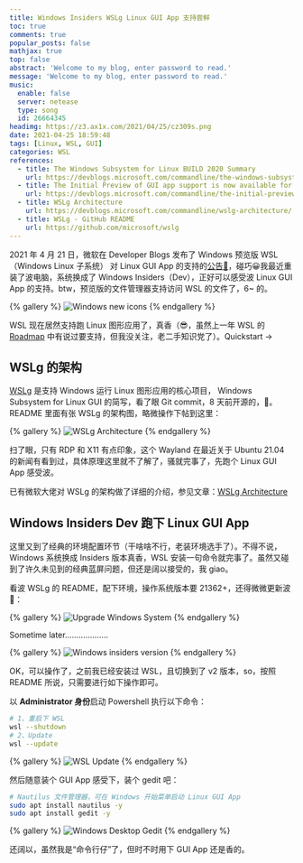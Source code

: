 ```yaml
---
title: Windows Insiders WSLg Linux GUI App 支持尝鲜
toc: true
comments: true
popular_posts: false
mathjax: true
top: false
abstract: 'Welcome to my blog, enter password to read.'
message: 'Welcome to my blog, enter password to read.'
music:
  enable: false
  server: netease
  type: song
  id: 26664345
headimg: https://z3.ax1x.com/2021/04/25/cz309s.png
date: 2021-04-25 18:59:48
tags: [Linux, WSL, GUI]
categories: WSL
references:
  - title: The Windows Subsystem for Linux BUILD 2020 Summary
    url: https://devblogs.microsoft.com/commandline/the-windows-subsystem-for-linux-build-2020-summary/#wsl-gui
  - title: The Initial Preview of GUI app support is now available for the Windows Subsystem for Linux
    url: https://devblogs.microsoft.com/commandline/the-initial-preview-of-gui-app-support-is-now-available-for-the-windows-subsystem-for-linux-2/
  - title: WSLg Architecture
    url: https://devblogs.microsoft.com/commandline/wslg-architecture/
  - title: WSLg - GitHub README
    url: https://github.com/microsoft/wslg
---
```


2021 年 4 月 21 日，微软在 Developer Blogs 发布了 Windows 预览版 WSL（Windows Linux 子系统） 对 Linux GUI App 的支持的[公告🔗](https://devblogs.microsoft.com/commandline/the-initial-preview-of-gui-app-support-is-now-available-for-the-windows-subsystem-for-linux-2)，碰巧😀我最近重装了波电脑，系统换成了 Windows Insiders（Dev），正好可以感受波 Linux GUI App 的支持。btw，预览版的文件管理器支持访问 WSL 的文件了，6~ 的。

{% gallery %}
![Windows new icons](https://z3.ax1x.com/2021/04/25/czJUAO.png)
{% endgallery %}

WSL 现在居然支持跑 Linux 图形应用了，真香（😎，虽然上一年 WSL 的 [Roadmap](https://devblogs.microsoft.com/commandline/the-windows-subsystem-for-linux-build-2020-summary/#wsl-gui) 中有说过要支持，但我没关注，老二手知识党了）。Quickstart ->

<!-- more -->

## WSLg 的架构

[WSLg](https://github.com/microsoft/wslg) 是支持 Windows 运行 Linux 图形应用的核心项目， Windows Subsystem for Linux GUI 的简写，看了眼 Git commit，8 天前开源的，🐂。README 里面有张 WSLg 的架构图，略微操作下帖到这里：

{% gallery %}
![WSLg Architecture](https://z3.ax1x.com/2021/04/25/czneit.png)
{% endgallery %}

扫了眼，只有 RDP 和 X11 有点印象，这个 Wayland 在最近关于 Ubuntu 21.04 的新闻有看到过，具体原理这里就不了解了，骚就完事了，先跑个 Linux GUI App 感受波。

已有微软大佬对 WSLg 的架构做了详细的介绍，参见文章：[WSLg Architecture](https://devblogs.microsoft.com/commandline/wslg-architecture/)

## Windows Insiders Dev 跑下 Linux GUI App

这里又到了经典的环境配置环节（干啥啥不行，老装环境选手了）。不得不说，Windows 系统换成 Insiders 版本真香，WSL 安装一句命令就完事了。虽然又碰到了许久未见到的经典蓝屏问题，但还是阔以接受的，我 giao。

看波 WSLg 的 README，配下环境，操作系统版本要 21362+，还得微微更新波🤨：

{% gallery %}
![Upgrade Windows System](https://z3.ax1x.com/2021/04/25/czKy26.png)
{% endgallery %}

Sometime later...................

{% gallery %}
![Windows insiders version](https://z3.ax1x.com/2021/04/25/czMjOO.png)
{% endgallery %}

OK，可以操作了，之前我已经安装过 WSL，且切换到了 v2 版本，so，按照 README 所说，只需要进行如下操作即可。

以 **Administrator 身份**启动 Powershell 执行以下命令：

```bash
# 1、重启下 WSL
wsl --shutdown
# 2、Update
wsl --update
```

{% gallery %}
![WSL Update](https://z3.ax1x.com/2021/04/25/cz8Rqf.png)
{% endgallery %}

然后随意装个 GUI App 感受下，装个 gedit 吧：

```bash
# Nautilus 文件管理器，可在 Windows 开始菜单启动 Linux GUI App
sudo apt install nautilus -y
sudo apt install gedit -y
```

{% gallery %}
![Windows Desktop Gedit](https://z3.ax1x.com/2021/04/25/cz8LLV.png)
{% endgallery %}

还阔以，虽然我是“命令行仔”了，但时不时用下 GUI App 还是香的。





